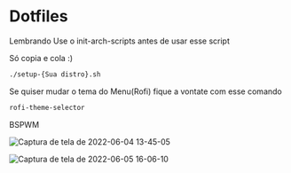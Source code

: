 # Dotfiles

Lembrando Use o init-arch-scripts antes de usar esse script

Só copia e cola :)

```sh
./setup-{Sua distro}.sh
```
Se quiser mudar o tema do Menu(Rofi) fique a vontate com esse comando
```sh
rofi-theme-selector
```
BSPWM

![Captura de tela de 2022-06-04 13-45-05](https://user-images.githubusercontent.com/69542644/172023362-09c3a496-4152-4388-8c16-aee71e35478a.png)

![Captura de tela de 2022-06-05 16-06-10](https://user-images.githubusercontent.com/69542644/172072594-520327fd-381d-4cba-9d32-b70f75d2bd7e.png)
